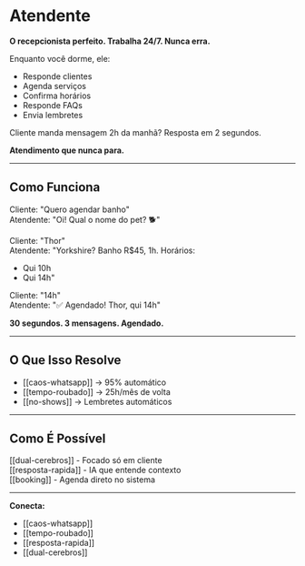 # Atendente

**O recepcionista perfeito. Trabalha 24/7. Nunca erra.**

Enquanto você dorme, ele:
- Responde clientes
- Agenda serviços
- Confirma horários
- Responde FAQs
- Envia lembretes

Cliente manda mensagem 2h da manhã? Resposta em 2 segundos.

**Atendimento que nunca para.**

---

## Como Funciona

Cliente: "Quero agendar banho"  
Atendente: "Oi! Qual o nome do pet? 🐕"

Cliente: "Thor"  
Atendente: "Yorkshire? Banho R$45, 1h. Horários:  
- Qui 10h  
- Qui 14h"

Cliente: "14h"  
Atendente: "✅ Agendado! Thor, qui 14h"

**30 segundos. 3 mensagens. Agendado.**

---

## O Que Isso Resolve

- [[caos-whatsapp]] → 95% automático
- [[tempo-roubado]] → 25h/mês de volta
- [[no-shows]] → Lembretes automáticos

---

## Como É Possível

[[dual-cerebros]] - Focado só em cliente  
[[resposta-rapida]] - IA que entende contexto  
[[booking]] - Agenda direto no sistema

---

**Conecta:**
- [[caos-whatsapp]]
- [[tempo-roubado]]
- [[resposta-rapida]]
- [[dual-cerebros]]
